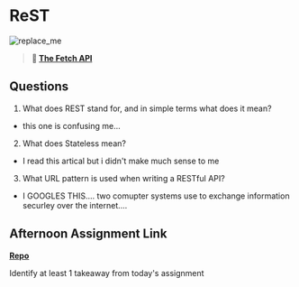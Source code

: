 # ReST

![replace_me](https://codeworks.blob.core.windows.net/public/assets/img/illustrations/placeholder.svg)

> **📖 [The Fetch API](https://codeworksacademy.com/fs-student-guide/resources/wk4/04-Fetch)**

## Questions

1. What does REST stand for, and in simple terms what does it mean?
  - this one is confusing me...
2. What does Stateless mean?
  - I read this artical but i didn't make much sense to me
3. What URL pattern is used when writing a RESTful API?
  - I GOOGLES THIS.... two comupter systems use to exchange information securley over the internet....
## Afternoon Assignment Link

**[Repo](https://github.com/Parker-ward/<ASSIGNMENT_REPO>)**

Identify at least 1 takeaway from today's assignment
